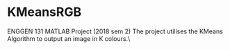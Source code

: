 # KMeansRGB

ENGGEN 131 MATLAB Project (2018 sem 2)
The project utilises the KMeans Algorithm to output an image in K colours.\
